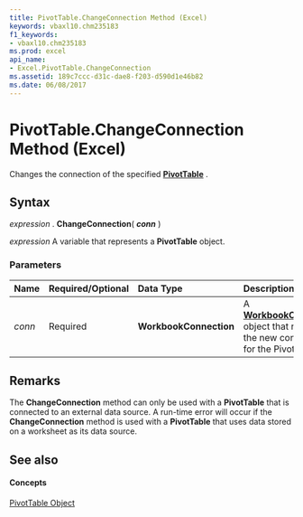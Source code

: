```yaml
---
title: PivotTable.ChangeConnection Method (Excel)
keywords: vbaxl10.chm235183
f1_keywords:
- vbaxl10.chm235183
ms.prod: excel
api_name:
- Excel.PivotTable.ChangeConnection
ms.assetid: 189c7ccc-d31c-dae8-f203-d590d1e46b82
ms.date: 06/08/2017
---
```



# PivotTable.ChangeConnection Method (Excel)

Changes the connection of the specified **[PivotTable](pivottable-object-excel.md)** .


## Syntax

 _expression_ . **ChangeConnection**( **_conn_** )

 _expression_ A variable that represents a **PivotTable** object.


### Parameters



|**Name**|**Required/Optional**|**Data Type**|**Description**|
|:-----|:-----|:-----|:-----|
| _conn_|Required| **WorkbookConnection**|A **[WorkbookConnection](workbookconnection-object-excel.md)** object that repesents the new conneciton for the PivotTable.|

## Remarks

The **ChangeConnection** method can only be used with a **PivotTable** that is connected to an external data source. A run-time error will occur if the **ChangeConnection** method is used with a **PivotTable** that uses data stored on a worksheet as its data source.


## See also


#### Concepts


[PivotTable Object](pivottable-object-excel.md)

